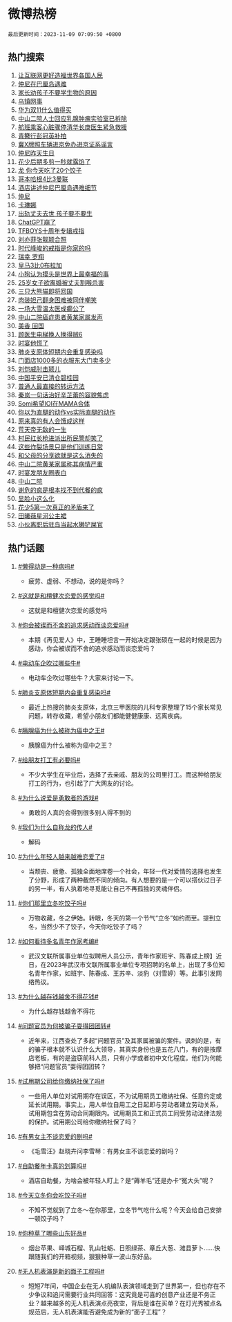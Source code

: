 # 微博热榜

`最后更新时间：2023-11-09 07:09:50 +0800`

## 热门搜索

1. [让互联网更好造福世界各国人民](https://m.weibo.cn/search?containerid=100103type%3D1%26t%3D10%26q%3D%23%E8%AE%A9%E4%BA%92%E8%81%94%E7%BD%91%E6%9B%B4%E5%A5%BD%E9%80%A0%E7%A6%8F%E4%B8%96%E7%95%8C%E5%90%84%E5%9B%BD%E4%BA%BA%E6%B0%91%23&stream_entry_id=51&isnewpage=1&extparam=seat%3D1%26pos%3D0%26cate%3D10103%26dgr%3D0%26stream_entry_id%3D51%26filter_type%3Drealtimehot%26c_type%3D51%26q%3D%2523%25E8%25AE%25A9%25E4%25BA%2592%25E8%2581%2594%25E7%25BD%2591%25E6%259B%25B4%25E5%25A5%25BD%25E9%2580%25A0%25E7%25A6%258F%25E4%25B8%2596%25E7%2595%258C%25E5%2590%2584%25E5%259B%25BD%25E4%25BA%25BA%25E6%25B0%2591%2523%26display_time%3D1699484989%26pre_seqid%3D169948498920801614015)
1. [仲尼在巴厘岛遇难](https://m.weibo.cn/search?containerid=100103type%3D1%26t%3D10%26q%3D%23%E4%BB%B2%E5%B0%BC%E5%9C%A8%E5%B7%B4%E5%8E%98%E5%B2%9B%E9%81%87%E9%9A%BE%23&stream_entry_id=31&isnewpage=1&extparam=seat%3D1%26q%3D%2523%25E4%25BB%25B2%25E5%25B0%25BC%25E5%259C%25A8%25E5%25B7%25B4%25E5%258E%2598%25E5%25B2%259B%25E9%2581%2587%25E9%259A%25BE%2523%26flag%3D16%26band_rank%3D1%26dgr%3D0%26c_type%3D31%26pos%3D0%26realpos%3D1%26stream_entry_id%3D31%26lcate%3D5001%26filter_type%3Drealtimehot%26cate%3D5001%26display_time%3D1699484989%26pre_seqid%3D169948498920801614015)
1. [家长劝孩子不要学生物的原因](https://m.weibo.cn/search?containerid=100103type%3D1%26t%3D10%26q%3D%E5%AE%B6%E9%95%BF%E5%8A%9D%E5%AD%A9%E5%AD%90%E4%B8%8D%E8%A6%81%E5%AD%A6%E7%94%9F%E7%89%A9%E7%9A%84%E5%8E%9F%E5%9B%A0&stream_entry_id=31&isnewpage=1&extparam=seat%3D1%26q%3D%25E5%25AE%25B6%25E9%2595%25BF%25E5%258A%259D%25E5%25AD%25A9%25E5%25AD%2590%25E4%25B8%258D%25E8%25A6%2581%25E5%25AD%25A6%25E7%2594%259F%25E7%2589%25A9%25E7%259A%2584%25E5%258E%259F%25E5%259B%25A0%26flag%3D1%26band_rank%3D2%26dgr%3D0%26c_type%3D31%26pos%3D1%26realpos%3D2%26stream_entry_id%3D31%26lcate%3D5001%26filter_type%3Drealtimehot%26cate%3D5001%26display_time%3D1699484989%26pre_seqid%3D169948498920801614015)
1. [乌镇网事](https://m.weibo.cn/search?containerid=100103type%3D1%26t%3D10%26q%3D%23%E4%B9%8C%E9%95%87%E7%BD%91%E4%BA%8B%23&stream_entry_id=31&isnewpage=1&extparam=seat%3D1%26q%3D%2523%25E4%25B9%258C%25E9%2595%2587%25E7%25BD%2591%25E4%25BA%258B%2523%26flag%3D0%26band_rank%3D3%26dgr%3D0%26c_type%3D31%26pos%3D2%26realpos%3D3%26stream_entry_id%3D31%26lcate%3D5001%26filter_type%3Drealtimehot%26cate%3D5001%26display_time%3D1699484989%26pre_seqid%3D169948498920801614015)
1. [华为双11什么值得买](https://m.weibo.cn/search?containerid=100103type%3D1%26t%3D10%26q%3D%23%E5%8D%8E%E4%B8%BA%E5%8F%8C11%E4%BB%80%E4%B9%88%E5%80%BC%E5%BE%97%E4%B9%B0%23&stream_entry_id=31&isnewpage=1&extparam=seat%3D1%26q%3D%2523%25E5%258D%258E%25E4%25B8%25BA%25E5%258F%258C11%25E4%25BB%2580%25E4%25B9%2588%25E5%2580%25BC%25E5%25BE%2597%25E4%25B9%25B0%2523%26band_rank%3D4%26adid%3D210973%26dgr%3D0%26is_ad_pos%3D1%26c_type%3D31%26pos%3D3%26stream_entry_id%3D31%26topic_ad%3D1%26lcate%3D5001%26filter_type%3Drealtimehot%26cate%3D5001%26display_time%3D1699484989%26pre_seqid%3D169948498920801614015)
1. [中山二院人士回应乳腺肿瘤实验室已拆除](https://m.weibo.cn/search?containerid=100103type%3D1%26t%3D10%26q%3D%23%E4%B8%AD%E5%B1%B1%E4%BA%8C%E9%99%A2%E4%BA%BA%E5%A3%AB%E5%9B%9E%E5%BA%94%E4%B9%B3%E8%85%BA%E8%82%BF%E7%98%A4%E5%AE%9E%E9%AA%8C%E5%AE%A4%E5%B7%B2%E6%8B%86%E9%99%A4%23&stream_entry_id=31&isnewpage=1&extparam=seat%3D1%26q%3D%2523%25E4%25B8%25AD%25E5%25B1%25B1%25E4%25BA%258C%25E9%2599%25A2%25E4%25BA%25BA%25E5%25A3%25AB%25E5%259B%259E%25E5%25BA%2594%25E4%25B9%25B3%25E8%2585%25BA%25E8%2582%25BF%25E7%2598%25A4%25E5%25AE%259E%25E9%25AA%258C%25E5%25AE%25A4%25E5%25B7%25B2%25E6%258B%2586%25E9%2599%25A4%2523%26flag%3D16%26band_rank%3D4%26dgr%3D0%26c_type%3D31%26pos%3D4%26realpos%3D4%26stream_entry_id%3D31%26lcate%3D5001%26filter_type%3Drealtimehot%26cate%3D5001%26display_time%3D1699484989%26pre_seqid%3D169948498920801614015)
1. [航班乘客心脏骤停清华长庚医生紧急救援](https://m.weibo.cn/search?containerid=100103type%3D1%26t%3D10%26q%3D%23%E8%88%AA%E7%8F%AD%E4%B9%98%E5%AE%A2%E5%BF%83%E8%84%8F%E9%AA%A4%E5%81%9C%E6%B8%85%E5%8D%8E%E9%95%BF%E5%BA%9A%E5%8C%BB%E7%94%9F%E7%B4%A7%E6%80%A5%E6%95%91%E6%8F%B4%23&stream_entry_id=31&isnewpage=1&extparam=seat%3D1%26q%3D%2523%25E8%2588%25AA%25E7%258F%25AD%25E4%25B9%2598%25E5%25AE%25A2%25E5%25BF%2583%25E8%2584%258F%25E9%25AA%25A4%25E5%2581%259C%25E6%25B8%2585%25E5%258D%258E%25E9%2595%25BF%25E5%25BA%259A%25E5%258C%25BB%25E7%2594%259F%25E7%25B4%25A7%25E6%2580%25A5%25E6%2595%2591%25E6%258F%25B4%2523%26flag%3D32768%26band_rank%3D5%26dgr%3D0%26c_type%3D31%26pos%3D5%26realpos%3D5%26stream_entry_id%3D31%26lcate%3D5001%26filter_type%3Drealtimehot%26cate%3D5001%26display_time%3D1699484989%26pre_seqid%3D169948498920801614015)
1. [青簪行彭冠英补拍](https://m.weibo.cn/search?containerid=100103type%3D1%26t%3D10%26q%3D%23%E9%9D%92%E7%B0%AA%E8%A1%8C%E5%BD%AD%E5%86%A0%E8%8B%B1%E8%A1%A5%E6%8B%8D%23&stream_entry_id=31&isnewpage=1&extparam=seat%3D1%26q%3D%2523%25E9%259D%2592%25E7%25B0%25AA%25E8%25A1%258C%25E5%25BD%25AD%25E5%2586%25A0%25E8%258B%25B1%25E8%25A1%25A5%25E6%258B%258D%2523%26flag%3D0%26band_rank%3D6%26dgr%3D0%26c_type%3D31%26pos%3D6%26realpos%3D6%26stream_entry_id%3D31%26lcate%3D5001%26filter_type%3Drealtimehot%26cate%3D5001%26display_time%3D1699484989%26pre_seqid%3D169948498920801614015)
1. [冀X牌照车辆进京免办进京证系谣言](https://m.weibo.cn/search?containerid=100103type%3D1%26t%3D10%26q%3D%23%E5%86%80X%E7%89%8C%E7%85%A7%E8%BD%A6%E8%BE%86%E8%BF%9B%E4%BA%AC%E5%85%8D%E5%8A%9E%E8%BF%9B%E4%BA%AC%E8%AF%81%E7%B3%BB%E8%B0%A3%E8%A8%80%23&stream_entry_id=31&isnewpage=1&extparam=seat%3D1%26q%3D%2523%25E5%2586%2580X%25E7%2589%258C%25E7%2585%25A7%25E8%25BD%25A6%25E8%25BE%2586%25E8%25BF%259B%25E4%25BA%25AC%25E5%2585%258D%25E5%258A%259E%25E8%25BF%259B%25E4%25BA%25AC%25E8%25AF%2581%25E7%25B3%25BB%25E8%25B0%25A3%25E8%25A8%2580%2523%26band_rank%3D7%26adid%3D211000%26dgr%3D0%26is_ad_pos%3D1%26c_type%3D31%26pos%3D7%26stream_entry_id%3D31%26lcate%3D5001%26filter_type%3Drealtimehot%26cate%3D5001%26display_time%3D1699484989%26pre_seqid%3D169948498920801614015)
1. [仲尼昨天生日](https://m.weibo.cn/search?containerid=100103type%3D1%26t%3D10%26q%3D%E4%BB%B2%E5%B0%BC%E6%98%A8%E5%A4%A9%E7%94%9F%E6%97%A5&stream_entry_id=31&isnewpage=1&extparam=seat%3D1%26q%3D%25E4%25BB%25B2%25E5%25B0%25BC%25E6%2598%25A8%25E5%25A4%25A9%25E7%2594%259F%25E6%2597%25A5%26flag%3D0%26band_rank%3D7%26dgr%3D0%26c_type%3D31%26pos%3D8%26realpos%3D7%26stream_entry_id%3D31%26lcate%3D5001%26filter_type%3Drealtimehot%26cate%3D5001%26display_time%3D1699484989%26pre_seqid%3D169948498920801614015)
1. [花少后期多剪一秒就露馅了](https://m.weibo.cn/search?containerid=100103type%3D1%26t%3D10%26q%3D%23%E8%8A%B1%E5%B0%91%E5%90%8E%E6%9C%9F%E5%A4%9A%E5%89%AA%E4%B8%80%E7%A7%92%E5%B0%B1%E9%9C%B2%E9%A6%85%E4%BA%86%23&stream_entry_id=31&isnewpage=1&extparam=seat%3D1%26q%3D%2523%25E8%258A%25B1%25E5%25B0%2591%25E5%2590%258E%25E6%259C%259F%25E5%25A4%259A%25E5%2589%25AA%25E4%25B8%2580%25E7%25A7%2592%25E5%25B0%25B1%25E9%259C%25B2%25E9%25A6%2585%25E4%25BA%2586%2523%26flag%3D0%26band_rank%3D8%26dgr%3D0%26c_type%3D31%26pos%3D9%26realpos%3D8%26stream_entry_id%3D31%26lcate%3D5001%26filter_type%3Drealtimehot%26cate%3D5001%26display_time%3D1699484989%26pre_seqid%3D169948498920801614015)
1. [龙 你今天吃了20个饺子](https://m.weibo.cn/search?containerid=100103type%3D1%26t%3D10%26q%3D%E9%BE%99+%E4%BD%A0%E4%BB%8A%E5%A4%A9%E5%90%83%E4%BA%8620%E4%B8%AA%E9%A5%BA%E5%AD%90&stream_entry_id=31&isnewpage=1&extparam=seat%3D1%26q%3D%25E9%25BE%2599%2520%25E4%25BD%25A0%25E4%25BB%258A%25E5%25A4%25A9%25E5%2590%2583%25E4%25BA%258620%25E4%25B8%25AA%25E9%25A5%25BA%25E5%25AD%2590%26flag%3D0%26band_rank%3D9%26dgr%3D0%26c_type%3D31%26pos%3D10%26realpos%3D9%26stream_entry_id%3D31%26lcate%3D5001%26filter_type%3Drealtimehot%26cate%3D5001%26display_time%3D1699484989%26pre_seqid%3D169948498920801614015)
1. [哥本哈根4比3曼联](https://m.weibo.cn/search?containerid=100103type%3D1%26t%3D10%26q%3D%23%E5%93%A5%E6%9C%AC%E5%93%88%E6%A0%B94%E6%AF%943%E6%9B%BC%E8%81%94%23&stream_entry_id=31&isnewpage=1&extparam=seat%3D1%26q%3D%2523%25E5%2593%25A5%25E6%259C%25AC%25E5%2593%2588%25E6%25A0%25B94%25E6%25AF%25943%25E6%259B%25BC%25E8%2581%2594%2523%26flag%3D1%26band_rank%3D10%26dgr%3D0%26c_type%3D31%26pos%3D11%26realpos%3D10%26stream_entry_id%3D31%26lcate%3D5001%26filter_type%3Drealtimehot%26cate%3D5001%26display_time%3D1699484989%26pre_seqid%3D169948498920801614015)
1. [酒店讲述仲尼巴厘岛遇难细节](https://m.weibo.cn/search?containerid=100103type%3D1%26t%3D10%26q%3D%23%E9%85%92%E5%BA%97%E8%AE%B2%E8%BF%B0%E4%BB%B2%E5%B0%BC%E5%B7%B4%E5%8E%98%E5%B2%9B%E9%81%87%E9%9A%BE%E7%BB%86%E8%8A%82%23&stream_entry_id=31&isnewpage=1&extparam=seat%3D1%26q%3D%2523%25E9%2585%2592%25E5%25BA%2597%25E8%25AE%25B2%25E8%25BF%25B0%25E4%25BB%25B2%25E5%25B0%25BC%25E5%25B7%25B4%25E5%258E%2598%25E5%25B2%259B%25E9%2581%2587%25E9%259A%25BE%25E7%25BB%2586%25E8%258A%2582%2523%26flag%3D2%26band_rank%3D11%26dgr%3D0%26c_type%3D31%26pos%3D12%26realpos%3D11%26stream_entry_id%3D31%26lcate%3D5001%26filter_type%3Drealtimehot%26cate%3D5001%26display_time%3D1699484989%26pre_seqid%3D169948498920801614015)
1. [仲尼](https://m.weibo.cn/search?containerid=100103type%3D1%26t%3D10%26q%3D%E4%BB%B2%E5%B0%BC&stream_entry_id=31&isnewpage=1&extparam=seat%3D1%26q%3D%25E4%25BB%25B2%25E5%25B0%25BC%26flag%3D0%26band_rank%3D12%26dgr%3D0%26c_type%3D31%26pos%3D13%26realpos%3D12%26stream_entry_id%3D31%26lcate%3D5001%26filter_type%3Drealtimehot%26cate%3D5001%26display_time%3D1699484989%26pre_seqid%3D169948498920801614015)
1. [卡琳娜](https://m.weibo.cn/search?containerid=100103type%3D1%26t%3D10%26q%3D%E5%8D%A1%E7%90%B3%E5%A8%9C&stream_entry_id=31&isnewpage=1&extparam=seat%3D1%26q%3D%25E5%258D%25A1%25E7%2590%25B3%25E5%25A8%259C%26flag%3D0%26band_rank%3D13%26dgr%3D0%26c_type%3D31%26pos%3D14%26realpos%3D13%26stream_entry_id%3D31%26lcate%3D5001%26filter_type%3Drealtimehot%26cate%3D5001%26display_time%3D1699484989%26pre_seqid%3D169948498920801614015)
1. [出轨丈夫去世 孩子要不要生](https://m.weibo.cn/search?containerid=100103type%3D1%26t%3D10%26q%3D%E5%87%BA%E8%BD%A8%E4%B8%88%E5%A4%AB%E5%8E%BB%E4%B8%96+%E5%AD%A9%E5%AD%90%E8%A6%81%E4%B8%8D%E8%A6%81%E7%94%9F&stream_entry_id=31&isnewpage=1&extparam=seat%3D1%26q%3D%25E5%2587%25BA%25E8%25BD%25A8%25E4%25B8%2588%25E5%25A4%25AB%25E5%258E%25BB%25E4%25B8%2596%2520%25E5%25AD%25A9%25E5%25AD%2590%25E8%25A6%2581%25E4%25B8%258D%25E8%25A6%2581%25E7%2594%259F%26flag%3D0%26band_rank%3D14%26dgr%3D0%26c_type%3D31%26pos%3D15%26realpos%3D14%26stream_entry_id%3D31%26lcate%3D5001%26filter_type%3Drealtimehot%26cate%3D5001%26display_time%3D1699484989%26pre_seqid%3D169948498920801614015)
1. [ChatGPT崩了](https://m.weibo.cn/search?containerid=100103type%3D1%26t%3D10%26q%3DChatGPT%E5%B4%A9%E4%BA%86&stream_entry_id=31&isnewpage=1&extparam=seat%3D1%26q%3DChatGPT%25E5%25B4%25A9%25E4%25BA%2586%26flag%3D0%26band_rank%3D15%26dgr%3D0%26c_type%3D31%26pos%3D16%26realpos%3D15%26stream_entry_id%3D31%26lcate%3D5001%26filter_type%3Drealtimehot%26cate%3D5001%26display_time%3D1699484989%26pre_seqid%3D169948498920801614015)
1. [TFBOYS十周年专辑戒指](https://m.weibo.cn/search?containerid=100103type%3D1%26t%3D10%26q%3D%23TFBOYS%E5%8D%81%E5%91%A8%E5%B9%B4%E4%B8%93%E8%BE%91%E6%88%92%E6%8C%87%23&stream_entry_id=31&isnewpage=1&extparam=seat%3D1%26q%3D%2523TFBOYS%25E5%258D%2581%25E5%2591%25A8%25E5%25B9%25B4%25E4%25B8%2593%25E8%25BE%2591%25E6%2588%2592%25E6%258C%2587%2523%26flag%3D0%26band_rank%3D16%26dgr%3D0%26c_type%3D31%26pos%3D17%26realpos%3D16%26stream_entry_id%3D31%26lcate%3D5001%26filter_type%3Drealtimehot%26cate%3D5001%26display_time%3D1699484989%26pre_seqid%3D169948498920801614015)
1. [刘亦菲张靓颖合照](https://m.weibo.cn/search?containerid=100103type%3D1%26t%3D10%26q%3D%23%E5%88%98%E4%BA%A6%E8%8F%B2%E5%BC%A0%E9%9D%93%E9%A2%96%E5%90%88%E7%85%A7%23&stream_entry_id=31&isnewpage=1&extparam=seat%3D1%26q%3D%2523%25E5%2588%2598%25E4%25BA%25A6%25E8%258F%25B2%25E5%25BC%25A0%25E9%259D%2593%25E9%25A2%2596%25E5%2590%2588%25E7%2585%25A7%2523%26flag%3D0%26band_rank%3D17%26dgr%3D0%26c_type%3D31%26pos%3D18%26realpos%3D17%26stream_entry_id%3D31%26lcate%3D5001%26filter_type%3Drealtimehot%26cate%3D5001%26display_time%3D1699484989%26pre_seqid%3D169948498920801614015)
1. [时代峰峻的戒指是你家的吗](https://m.weibo.cn/search?containerid=100103type%3D1%26t%3D10%26q%3D%E6%97%B6%E4%BB%A3%E5%B3%B0%E5%B3%BB%E7%9A%84%E6%88%92%E6%8C%87%E6%98%AF%E4%BD%A0%E5%AE%B6%E7%9A%84%E5%90%97&stream_entry_id=31&isnewpage=1&extparam=seat%3D1%26q%3D%25E6%2597%25B6%25E4%25BB%25A3%25E5%25B3%25B0%25E5%25B3%25BB%25E7%259A%2584%25E6%2588%2592%25E6%258C%2587%25E6%2598%25AF%25E4%25BD%25A0%25E5%25AE%25B6%25E7%259A%2584%25E5%2590%2597%26flag%3D0%26band_rank%3D18%26dgr%3D0%26c_type%3D31%26pos%3D19%26realpos%3D18%26stream_entry_id%3D31%26lcate%3D5001%26filter_type%3Drealtimehot%26cate%3D5001%26display_time%3D1699484989%26pre_seqid%3D169948498920801614015)
1. [瑞幸 罗翔](https://m.weibo.cn/search?containerid=100103type%3D1%26t%3D10%26q%3D%E7%91%9E%E5%B9%B8+%E7%BD%97%E7%BF%94&stream_entry_id=31&isnewpage=1&extparam=seat%3D1%26q%3D%25E7%2591%259E%25E5%25B9%25B8%2520%25E7%25BD%2597%25E7%25BF%2594%26flag%3D0%26band_rank%3D19%26dgr%3D0%26c_type%3D31%26pos%3D20%26realpos%3D19%26stream_entry_id%3D31%26lcate%3D5001%26filter_type%3Drealtimehot%26cate%3D5001%26display_time%3D1699484989%26pre_seqid%3D169948498920801614015)
1. [皇马3比0布拉加](https://m.weibo.cn/search?containerid=100103type%3D1%26t%3D10%26q%3D%23%E7%9A%87%E9%A9%AC3%E6%AF%940%E5%B8%83%E6%8B%89%E5%8A%A0%23&stream_entry_id=31&isnewpage=1&extparam=seat%3D1%26q%3D%2523%25E7%259A%2587%25E9%25A9%25AC3%25E6%25AF%25940%25E5%25B8%2583%25E6%258B%2589%25E5%258A%25A0%2523%26flag%3D1%26band_rank%3D20%26dgr%3D0%26c_type%3D31%26pos%3D21%26realpos%3D20%26stream_entry_id%3D31%26lcate%3D5001%26filter_type%3Drealtimehot%26cate%3D5001%26display_time%3D1699484989%26pre_seqid%3D169948498920801614015)
1. [小狗认为摸头是世界上最幸福的事](https://m.weibo.cn/search?containerid=100103type%3D1%26t%3D10%26q%3D%E5%B0%8F%E7%8B%97%E8%AE%A4%E4%B8%BA%E6%91%B8%E5%A4%B4%E6%98%AF%E4%B8%96%E7%95%8C%E4%B8%8A%E6%9C%80%E5%B9%B8%E7%A6%8F%E7%9A%84%E4%BA%8B&stream_entry_id=31&isnewpage=1&extparam=seat%3D1%26q%3D%25E5%25B0%258F%25E7%258B%2597%25E8%25AE%25A4%25E4%25B8%25BA%25E6%2591%25B8%25E5%25A4%25B4%25E6%2598%25AF%25E4%25B8%2596%25E7%2595%258C%25E4%25B8%258A%25E6%259C%2580%25E5%25B9%25B8%25E7%25A6%258F%25E7%259A%2584%25E4%25BA%258B%26flag%3D0%26band_rank%3D21%26dgr%3D0%26c_type%3D31%26pos%3D22%26realpos%3D21%26stream_entry_id%3D31%26lcate%3D5001%26filter_type%3Drealtimehot%26cate%3D5001%26display_time%3D1699484989%26pre_seqid%3D169948498920801614015)
1. [25岁女子欲离婚被丈夫割喉杀害](https://m.weibo.cn/search?containerid=100103type%3D1%26t%3D10%26q%3D%2325%E5%B2%81%E5%A5%B3%E5%AD%90%E6%AC%B2%E7%A6%BB%E5%A9%9A%E8%A2%AB%E4%B8%88%E5%A4%AB%E5%89%B2%E5%96%89%E6%9D%80%E5%AE%B3%23&stream_entry_id=31&isnewpage=1&extparam=seat%3D1%26q%3D%252325%25E5%25B2%2581%25E5%25A5%25B3%25E5%25AD%2590%25E6%25AC%25B2%25E7%25A6%25BB%25E5%25A9%259A%25E8%25A2%25AB%25E4%25B8%2588%25E5%25A4%25AB%25E5%2589%25B2%25E5%2596%2589%25E6%259D%2580%25E5%25AE%25B3%2523%26flag%3D0%26band_rank%3D22%26dgr%3D0%26c_type%3D31%26pos%3D23%26realpos%3D22%26stream_entry_id%3D31%26lcate%3D5001%26filter_type%3Drealtimehot%26cate%3D5001%26display_time%3D1699484989%26pre_seqid%3D169948498920801614015)
1. [三只大熊猫即将回国](https://m.weibo.cn/search?containerid=100103type%3D1%26t%3D10%26q%3D%23%E4%B8%89%E5%8F%AA%E5%A4%A7%E7%86%8A%E7%8C%AB%E5%8D%B3%E5%B0%86%E5%9B%9E%E5%9B%BD%23&stream_entry_id=31&isnewpage=1&extparam=seat%3D1%26q%3D%2523%25E4%25B8%2589%25E5%258F%25AA%25E5%25A4%25A7%25E7%2586%258A%25E7%258C%25AB%25E5%258D%25B3%25E5%25B0%2586%25E5%259B%259E%25E5%259B%25BD%2523%26flag%3D0%26band_rank%3D23%26dgr%3D0%26c_type%3D31%26pos%3D24%26realpos%3D23%26stream_entry_id%3D31%26lcate%3D5001%26filter_type%3Drealtimehot%26cate%3D5001%26display_time%3D1699484989%26pre_seqid%3D169948498920801614015)
1. [肉装妲己翻身困难被同伴嘲笑](https://m.weibo.cn/search?containerid=100103type%3D1%26t%3D10%26q%3D%23%E8%82%89%E8%A3%85%E5%A6%B2%E5%B7%B1%E7%BF%BB%E8%BA%AB%E5%9B%B0%E9%9A%BE%E8%A2%AB%E5%90%8C%E4%BC%B4%E5%98%B2%E7%AC%91%23&stream_entry_id=31&isnewpage=1&extparam=seat%3D1%26q%3D%2523%25E8%2582%2589%25E8%25A3%2585%25E5%25A6%25B2%25E5%25B7%25B1%25E7%25BF%25BB%25E8%25BA%25AB%25E5%259B%25B0%25E9%259A%25BE%25E8%25A2%25AB%25E5%2590%258C%25E4%25BC%25B4%25E5%2598%25B2%25E7%25AC%2591%2523%26flag%3D0%26band_rank%3D24%26dgr%3D0%26c_type%3D31%26pos%3D25%26realpos%3D24%26stream_entry_id%3D31%26lcate%3D5001%26filter_type%3Drealtimehot%26cate%3D5001%26display_time%3D1699484989%26pre_seqid%3D169948498920801614015)
1. [一场大雪温太医成癫公了](https://m.weibo.cn/search?containerid=100103type%3D1%26t%3D10%26q%3D%E4%B8%80%E5%9C%BA%E5%A4%A7%E9%9B%AA%E6%B8%A9%E5%A4%AA%E5%8C%BB%E6%88%90%E7%99%AB%E5%85%AC%E4%BA%86&stream_entry_id=31&isnewpage=1&extparam=seat%3D1%26q%3D%25E4%25B8%2580%25E5%259C%25BA%25E5%25A4%25A7%25E9%259B%25AA%25E6%25B8%25A9%25E5%25A4%25AA%25E5%258C%25BB%25E6%2588%2590%25E7%2599%25AB%25E5%2585%25AC%25E4%25BA%2586%26flag%3D0%26band_rank%3D25%26dgr%3D0%26c_type%3D31%26pos%3D26%26realpos%3D25%26stream_entry_id%3D31%26lcate%3D5001%26filter_type%3Drealtimehot%26cate%3D5001%26display_time%3D1699484989%26pre_seqid%3D169948498920801614015)
1. [中山二院癌症患者黄某家属发声](https://m.weibo.cn/search?containerid=100103type%3D1%26t%3D10%26q%3D%23%E4%B8%AD%E5%B1%B1%E4%BA%8C%E9%99%A2%E7%99%8C%E7%97%87%E6%82%A3%E8%80%85%E9%BB%84%E6%9F%90%E5%AE%B6%E5%B1%9E%E5%8F%91%E5%A3%B0%23&stream_entry_id=31&isnewpage=1&extparam=seat%3D1%26q%3D%2523%25E4%25B8%25AD%25E5%25B1%25B1%25E4%25BA%258C%25E9%2599%25A2%25E7%2599%258C%25E7%2597%2587%25E6%2582%25A3%25E8%2580%2585%25E9%25BB%2584%25E6%259F%2590%25E5%25AE%25B6%25E5%25B1%259E%25E5%258F%2591%25E5%25A3%25B0%2523%26flag%3D0%26band_rank%3D26%26dgr%3D0%26c_type%3D31%26pos%3D27%26realpos%3D26%26stream_entry_id%3D31%26lcate%3D5001%26filter_type%3Drealtimehot%26cate%3D5001%26display_time%3D1699484989%26pre_seqid%3D169948498920801614015)
1. [美香 回国](https://m.weibo.cn/search?containerid=100103type%3D1%26t%3D10%26q%3D%E7%BE%8E%E9%A6%99+%E5%9B%9E%E5%9B%BD&stream_entry_id=31&isnewpage=1&extparam=seat%3D1%26q%3D%25E7%25BE%258E%25E9%25A6%2599%2520%25E5%259B%259E%25E5%259B%25BD%26flag%3D0%26band_rank%3D27%26dgr%3D0%26c_type%3D31%26pos%3D28%26realpos%3D27%26stream_entry_id%3D31%26lcate%3D5001%26filter_type%3Drealtimehot%26cate%3D5001%26display_time%3D1699484989%26pre_seqid%3D169948498920801614015)
1. [顾医生电梯换人换得贼6](https://m.weibo.cn/search?containerid=100103type%3D1%26t%3D10%26q%3D%E9%A1%BE%E5%8C%BB%E7%94%9F%E7%94%B5%E6%A2%AF%E6%8D%A2%E4%BA%BA%E6%8D%A2%E5%BE%97%E8%B4%BC6&stream_entry_id=31&isnewpage=1&extparam=seat%3D1%26q%3D%25E9%25A1%25BE%25E5%258C%25BB%25E7%2594%259F%25E7%2594%25B5%25E6%25A2%25AF%25E6%258D%25A2%25E4%25BA%25BA%25E6%258D%25A2%25E5%25BE%2597%25E8%25B4%25BC6%26flag%3D1%26band_rank%3D28%26dgr%3D0%26c_type%3D31%26pos%3D29%26realpos%3D28%26stream_entry_id%3D31%26lcate%3D5001%26filter_type%3Drealtimehot%26cate%3D5001%26display_time%3D1699484989%26pre_seqid%3D169948498920801614015)
1. [时宴他慌了](https://m.weibo.cn/search?containerid=100103type%3D1%26t%3D10%26q%3D%23%E6%97%B6%E5%AE%B4%E4%BB%96%E6%85%8C%E4%BA%86%23&stream_entry_id=31&isnewpage=1&extparam=seat%3D1%26q%3D%2523%25E6%2597%25B6%25E5%25AE%25B4%25E4%25BB%2596%25E6%2585%258C%25E4%25BA%2586%2523%26flag%3D0%26band_rank%3D29%26dgr%3D0%26c_type%3D31%26pos%3D30%26realpos%3D29%26stream_entry_id%3D31%26lcate%3D5001%26filter_type%3Drealtimehot%26cate%3D5001%26display_time%3D1699484989%26pre_seqid%3D169948498920801614015)
1. [肺炎支原体短期内会重复感染吗](https://m.weibo.cn/search?containerid=100103type%3D1%26t%3D10%26q%3D%23%E8%82%BA%E7%82%8E%E6%94%AF%E5%8E%9F%E4%BD%93%E7%9F%AD%E6%9C%9F%E5%86%85%E4%BC%9A%E9%87%8D%E5%A4%8D%E6%84%9F%E6%9F%93%E5%90%97%23&stream_entry_id=31&isnewpage=1&extparam=seat%3D1%26q%3D%2523%25E8%2582%25BA%25E7%2582%258E%25E6%2594%25AF%25E5%258E%259F%25E4%25BD%2593%25E7%259F%25AD%25E6%259C%259F%25E5%2586%2585%25E4%25BC%259A%25E9%2587%258D%25E5%25A4%258D%25E6%2584%259F%25E6%259F%2593%25E5%2590%2597%2523%26flag%3D1%26band_rank%3D30%26dgr%3D0%26c_type%3D31%26pos%3D31%26realpos%3D30%26stream_entry_id%3D31%26lcate%3D5001%26filter_type%3Drealtimehot%26cate%3D5001%26display_time%3D1699484989%26pre_seqid%3D169948498920801614015)
1. [门面店1000多的衣服东大门卖多少](https://m.weibo.cn/search?containerid=100103type%3D1%26t%3D10%26q%3D%E9%97%A8%E9%9D%A2%E5%BA%971000%E5%A4%9A%E7%9A%84%E8%A1%A3%E6%9C%8D%E4%B8%9C%E5%A4%A7%E9%97%A8%E5%8D%96%E5%A4%9A%E5%B0%91&stream_entry_id=31&isnewpage=1&extparam=seat%3D1%26q%3D%25E9%2597%25A8%25E9%259D%25A2%25E5%25BA%25971000%25E5%25A4%259A%25E7%259A%2584%25E8%25A1%25A3%25E6%259C%258D%25E4%25B8%259C%25E5%25A4%25A7%25E9%2597%25A8%25E5%258D%2596%25E5%25A4%259A%25E5%25B0%2591%26flag%3D1%26band_rank%3D31%26dgr%3D0%26c_type%3D31%26pos%3D32%26realpos%3D31%26stream_entry_id%3D31%26lcate%3D5001%26filter_type%3Drealtimehot%26cate%3D5001%26display_time%3D1699484989%26pre_seqid%3D169948498920801614015)
1. [刘恺威肘击颖儿](https://m.weibo.cn/search?containerid=100103type%3D1%26t%3D10%26q%3D%E5%88%98%E6%81%BA%E5%A8%81%E8%82%98%E5%87%BB%E9%A2%96%E5%84%BF&stream_entry_id=31&isnewpage=1&extparam=seat%3D1%26q%3D%25E5%2588%2598%25E6%2581%25BA%25E5%25A8%2581%25E8%2582%2598%25E5%2587%25BB%25E9%25A2%2596%25E5%2584%25BF%26flag%3D0%26band_rank%3D32%26dgr%3D0%26c_type%3D31%26pos%3D33%26realpos%3D32%26stream_entry_id%3D31%26lcate%3D5001%26filter_type%3Drealtimehot%26cate%3D5001%26display_time%3D1699484989%26pre_seqid%3D169948498920801614015)
1. [中国平安已清仓碧桂园](https://m.weibo.cn/search?containerid=100103type%3D1%26t%3D10%26q%3D%23%E4%B8%AD%E5%9B%BD%E5%B9%B3%E5%AE%89%E5%B7%B2%E6%B8%85%E4%BB%93%E7%A2%A7%E6%A1%82%E5%9B%AD%23&stream_entry_id=31&isnewpage=1&extparam=seat%3D1%26q%3D%2523%25E4%25B8%25AD%25E5%259B%25BD%25E5%25B9%25B3%25E5%25AE%2589%25E5%25B7%25B2%25E6%25B8%2585%25E4%25BB%2593%25E7%25A2%25A7%25E6%25A1%2582%25E5%259B%25AD%2523%26flag%3D0%26band_rank%3D33%26dgr%3D0%26c_type%3D31%26pos%3D34%26realpos%3D33%26stream_entry_id%3D31%26lcate%3D5001%26filter_type%3Drealtimehot%26cate%3D5001%26display_time%3D1699484989%26pre_seqid%3D169948498920801614015)
1. [普通人最直接的转运方法](https://m.weibo.cn/search?containerid=100103type%3D1%26t%3D10%26q%3D%E6%99%AE%E9%80%9A%E4%BA%BA%E6%9C%80%E7%9B%B4%E6%8E%A5%E7%9A%84%E8%BD%AC%E8%BF%90%E6%96%B9%E6%B3%95&stream_entry_id=31&isnewpage=1&extparam=seat%3D1%26q%3D%25E6%2599%25AE%25E9%2580%259A%25E4%25BA%25BA%25E6%259C%2580%25E7%259B%25B4%25E6%258E%25A5%25E7%259A%2584%25E8%25BD%25AC%25E8%25BF%2590%25E6%2596%25B9%25E6%25B3%2595%26flag%3D0%26band_rank%3D34%26dgr%3D0%26c_type%3D31%26pos%3D35%26realpos%3D34%26stream_entry_id%3D31%26lcate%3D5001%26filter_type%3Drealtimehot%26cate%3D5001%26display_time%3D1699484989%26pre_seqid%3D169948498920801614015)
1. [秦岚一句话治好辛芷蕾的容貌焦虑](https://m.weibo.cn/search?containerid=100103type%3D1%26t%3D10%26q%3D%23%E7%A7%A6%E5%B2%9A%E4%B8%80%E5%8F%A5%E8%AF%9D%E6%B2%BB%E5%A5%BD%E8%BE%9B%E8%8A%B7%E8%95%BE%E7%9A%84%E5%AE%B9%E8%B2%8C%E7%84%A6%E8%99%91%23&stream_entry_id=31&isnewpage=1&extparam=seat%3D1%26q%3D%2523%25E7%25A7%25A6%25E5%25B2%259A%25E4%25B8%2580%25E5%258F%25A5%25E8%25AF%259D%25E6%25B2%25BB%25E5%25A5%25BD%25E8%25BE%259B%25E8%258A%25B7%25E8%2595%25BE%25E7%259A%2584%25E5%25AE%25B9%25E8%25B2%258C%25E7%2584%25A6%25E8%2599%2591%2523%26flag%3D0%26band_rank%3D35%26dgr%3D0%26c_type%3D31%26pos%3D36%26realpos%3D35%26stream_entry_id%3D31%26lcate%3D5001%26filter_type%3Drealtimehot%26cate%3D5001%26display_time%3D1699484989%26pre_seqid%3D169948498920801614015)
1. [Somi希望IOI在MAMA合体](https://m.weibo.cn/search?containerid=100103type%3D1%26t%3D10%26q%3D%23Somi%E5%B8%8C%E6%9C%9BIOI%E5%9C%A8MAMA%E5%90%88%E4%BD%93%23&stream_entry_id=31&isnewpage=1&extparam=seat%3D1%26q%3D%2523Somi%25E5%25B8%258C%25E6%259C%259BIOI%25E5%259C%25A8MAMA%25E5%2590%2588%25E4%25BD%2593%2523%26flag%3D0%26band_rank%3D36%26dgr%3D0%26c_type%3D31%26pos%3D37%26realpos%3D36%26stream_entry_id%3D31%26lcate%3D5001%26filter_type%3Drealtimehot%26cate%3D5001%26display_time%3D1699484989%26pre_seqid%3D169948498920801614015)
1. [你以为直腿的动作vs实际直腿的动作](https://m.weibo.cn/search?containerid=100103type%3D1%26t%3D10%26q%3D%E4%BD%A0%E4%BB%A5%E4%B8%BA%E7%9B%B4%E8%85%BF%E7%9A%84%E5%8A%A8%E4%BD%9Cvs%E5%AE%9E%E9%99%85%E7%9B%B4%E8%85%BF%E7%9A%84%E5%8A%A8%E4%BD%9C&stream_entry_id=31&isnewpage=1&extparam=seat%3D1%26q%3D%25E4%25BD%25A0%25E4%25BB%25A5%25E4%25B8%25BA%25E7%259B%25B4%25E8%2585%25BF%25E7%259A%2584%25E5%258A%25A8%25E4%25BD%259Cvs%25E5%25AE%259E%25E9%2599%2585%25E7%259B%25B4%25E8%2585%25BF%25E7%259A%2584%25E5%258A%25A8%25E4%25BD%259C%26flag%3D0%26band_rank%3D37%26dgr%3D0%26c_type%3D31%26pos%3D38%26realpos%3D37%26stream_entry_id%3D31%26lcate%3D5001%26filter_type%3Drealtimehot%26cate%3D5001%26display_time%3D1699484989%26pre_seqid%3D169948498920801614015)
1. [原来真的有人会饿成这样](https://m.weibo.cn/search?containerid=100103type%3D1%26t%3D10%26q%3D%E5%8E%9F%E6%9D%A5%E7%9C%9F%E7%9A%84%E6%9C%89%E4%BA%BA%E4%BC%9A%E9%A5%BF%E6%88%90%E8%BF%99%E6%A0%B7&stream_entry_id=31&isnewpage=1&extparam=seat%3D1%26q%3D%25E5%258E%259F%25E6%259D%25A5%25E7%259C%259F%25E7%259A%2584%25E6%259C%2589%25E4%25BA%25BA%25E4%25BC%259A%25E9%25A5%25BF%25E6%2588%2590%25E8%25BF%2599%25E6%25A0%25B7%26flag%3D0%26band_rank%3D38%26dgr%3D0%26c_type%3D31%26pos%3D39%26realpos%3D38%26stream_entry_id%3D31%26lcate%3D5001%26filter_type%3Drealtimehot%26cate%3D5001%26display_time%3D1699484989%26pre_seqid%3D169948498920801614015)
1. [荒天帝无敌的一生](https://m.weibo.cn/search?containerid=100103type%3D1%26t%3D10%26q%3D%E8%8D%92%E5%A4%A9%E5%B8%9D%E6%97%A0%E6%95%8C%E7%9A%84%E4%B8%80%E7%94%9F&stream_entry_id=31&isnewpage=1&extparam=seat%3D1%26q%3D%25E8%258D%2592%25E5%25A4%25A9%25E5%25B8%259D%25E6%2597%25A0%25E6%2595%258C%25E7%259A%2584%25E4%25B8%2580%25E7%2594%259F%26flag%3D1%26band_rank%3D39%26dgr%3D0%26c_type%3D31%26pos%3D40%26realpos%3D39%26stream_entry_id%3D31%26lcate%3D5001%26filter_type%3Drealtimehot%26cate%3D5001%26display_time%3D1699484989%26pre_seqid%3D169948498920801614015)
1. [村民扛长枪进派出所民警却笑了](https://m.weibo.cn/search?containerid=100103type%3D1%26t%3D10%26q%3D%23%E6%9D%91%E6%B0%91%E6%89%9B%E9%95%BF%E6%9E%AA%E8%BF%9B%E6%B4%BE%E5%87%BA%E6%89%80%E6%B0%91%E8%AD%A6%E5%8D%B4%E7%AC%91%E4%BA%86%23&stream_entry_id=31&isnewpage=1&extparam=seat%3D1%26q%3D%2523%25E6%259D%2591%25E6%25B0%2591%25E6%2589%259B%25E9%2595%25BF%25E6%259E%25AA%25E8%25BF%259B%25E6%25B4%25BE%25E5%2587%25BA%25E6%2589%2580%25E6%25B0%2591%25E8%25AD%25A6%25E5%258D%25B4%25E7%25AC%2591%25E4%25BA%2586%2523%26flag%3D32768%26band_rank%3D40%26dgr%3D0%26c_type%3D31%26pos%3D41%26realpos%3D40%26stream_entry_id%3D31%26lcate%3D5001%26filter_type%3Drealtimehot%26cate%3D5001%26display_time%3D1699484989%26pre_seqid%3D169948498920801614015)
1. [这些炸裂场景只是他们训练日常](https://m.weibo.cn/search?containerid=100103type%3D1%26t%3D10%26q%3D%23%E8%BF%99%E4%BA%9B%E7%82%B8%E8%A3%82%E5%9C%BA%E6%99%AF%E5%8F%AA%E6%98%AF%E4%BB%96%E4%BB%AC%E8%AE%AD%E7%BB%83%E6%97%A5%E5%B8%B8%23&stream_entry_id=31&isnewpage=1&extparam=seat%3D1%26q%3D%2523%25E8%25BF%2599%25E4%25BA%259B%25E7%2582%25B8%25E8%25A3%2582%25E5%259C%25BA%25E6%2599%25AF%25E5%258F%25AA%25E6%2598%25AF%25E4%25BB%2596%25E4%25BB%25AC%25E8%25AE%25AD%25E7%25BB%2583%25E6%2597%25A5%25E5%25B8%25B8%2523%26flag%3D32768%26band_rank%3D41%26dgr%3D0%26c_type%3D31%26pos%3D42%26realpos%3D41%26stream_entry_id%3D31%26lcate%3D5001%26filter_type%3Drealtimehot%26cate%3D5001%26display_time%3D1699484989%26pre_seqid%3D169948498920801614015)
1. [和父母的分享欲就是这么消失的](https://m.weibo.cn/search?containerid=100103type%3D1%26t%3D10%26q%3D%E5%92%8C%E7%88%B6%E6%AF%8D%E7%9A%84%E5%88%86%E4%BA%AB%E6%AC%B2%E5%B0%B1%E6%98%AF%E8%BF%99%E4%B9%88%E6%B6%88%E5%A4%B1%E7%9A%84&stream_entry_id=31&isnewpage=1&extparam=seat%3D1%26q%3D%25E5%2592%258C%25E7%2588%25B6%25E6%25AF%258D%25E7%259A%2584%25E5%2588%2586%25E4%25BA%25AB%25E6%25AC%25B2%25E5%25B0%25B1%25E6%2598%25AF%25E8%25BF%2599%25E4%25B9%2588%25E6%25B6%2588%25E5%25A4%25B1%25E7%259A%2584%26flag%3D0%26band_rank%3D42%26dgr%3D0%26c_type%3D31%26pos%3D43%26realpos%3D42%26stream_entry_id%3D31%26lcate%3D5001%26filter_type%3Drealtimehot%26cate%3D5001%26display_time%3D1699484989%26pre_seqid%3D169948498920801614015)
1. [中山二院黄某家属称其病情严重](https://m.weibo.cn/search?containerid=100103type%3D1%26t%3D10%26q%3D%23%E4%B8%AD%E5%B1%B1%E4%BA%8C%E9%99%A2%E9%BB%84%E6%9F%90%E5%AE%B6%E5%B1%9E%E7%A7%B0%E5%85%B6%E7%97%85%E6%83%85%E4%B8%A5%E9%87%8D%23&stream_entry_id=31&isnewpage=1&extparam=seat%3D1%26q%3D%2523%25E4%25B8%25AD%25E5%25B1%25B1%25E4%25BA%258C%25E9%2599%25A2%25E9%25BB%2584%25E6%259F%2590%25E5%25AE%25B6%25E5%25B1%259E%25E7%25A7%25B0%25E5%2585%25B6%25E7%2597%2585%25E6%2583%2585%25E4%25B8%25A5%25E9%2587%258D%2523%26flag%3D0%26band_rank%3D43%26dgr%3D0%26c_type%3D31%26pos%3D44%26realpos%3D43%26stream_entry_id%3D31%26lcate%3D5001%26filter_type%3Drealtimehot%26cate%3D5001%26display_time%3D1699484989%26pre_seqid%3D169948498920801614015)
1. [时宴发朋友圈表白](https://m.weibo.cn/search?containerid=100103type%3D1%26t%3D10%26q%3D%23%E6%97%B6%E5%AE%B4%E5%8F%91%E6%9C%8B%E5%8F%8B%E5%9C%88%E8%A1%A8%E7%99%BD%23&stream_entry_id=31&isnewpage=1&extparam=seat%3D1%26q%3D%2523%25E6%2597%25B6%25E5%25AE%25B4%25E5%258F%2591%25E6%259C%258B%25E5%258F%258B%25E5%259C%2588%25E8%25A1%25A8%25E7%2599%25BD%2523%26flag%3D0%26band_rank%3D44%26dgr%3D0%26c_type%3D31%26pos%3D45%26realpos%3D44%26stream_entry_id%3D31%26lcate%3D5001%26filter_type%3Drealtimehot%26cate%3D5001%26display_time%3D1699484989%26pre_seqid%3D169948498920801614015)
1. [中山二院](https://m.weibo.cn/search?containerid=100103type%3D1%26t%3D10%26q%3D%E4%B8%AD%E5%B1%B1%E4%BA%8C%E9%99%A2&stream_entry_id=31&isnewpage=1&extparam=seat%3D1%26q%3D%25E4%25B8%25AD%25E5%25B1%25B1%25E4%25BA%258C%25E9%2599%25A2%26flag%3D0%26band_rank%3D45%26dgr%3D0%26c_type%3D31%26pos%3D46%26realpos%3D45%26stream_entry_id%3D31%26lcate%3D5001%26filter_type%3Drealtimehot%26cate%3D5001%26display_time%3D1699484989%26pre_seqid%3D169948498920801614015)
1. [谢危的疯是根本找不到代餐的疯](https://m.weibo.cn/search?containerid=100103type%3D1%26t%3D10%26q%3D%E8%B0%A2%E5%8D%B1%E7%9A%84%E7%96%AF%E6%98%AF%E6%A0%B9%E6%9C%AC%E6%89%BE%E4%B8%8D%E5%88%B0%E4%BB%A3%E9%A4%90%E7%9A%84%E7%96%AF&stream_entry_id=31&isnewpage=1&extparam=seat%3D1%26q%3D%25E8%25B0%25A2%25E5%258D%25B1%25E7%259A%2584%25E7%2596%25AF%25E6%2598%25AF%25E6%25A0%25B9%25E6%259C%25AC%25E6%2589%25BE%25E4%25B8%258D%25E5%2588%25B0%25E4%25BB%25A3%25E9%25A4%2590%25E7%259A%2584%25E7%2596%25AF%26flag%3D0%26band_rank%3D46%26dgr%3D0%26c_type%3D31%26pos%3D47%26realpos%3D46%26stream_entry_id%3D31%26lcate%3D5001%26filter_type%3Drealtimehot%26cate%3D5001%26display_time%3D1699484989%26pre_seqid%3D169948498920801614015)
1. [显脸小这么化](https://m.weibo.cn/search?containerid=100103type%3D1%26t%3D10%26q%3D%E6%98%BE%E8%84%B8%E5%B0%8F%E8%BF%99%E4%B9%88%E5%8C%96&stream_entry_id=31&isnewpage=1&extparam=seat%3D1%26q%3D%25E6%2598%25BE%25E8%2584%25B8%25E5%25B0%258F%25E8%25BF%2599%25E4%25B9%2588%25E5%258C%2596%26flag%3D0%26band_rank%3D47%26dgr%3D0%26c_type%3D31%26pos%3D48%26realpos%3D47%26stream_entry_id%3D31%26lcate%3D5001%26filter_type%3Drealtimehot%26cate%3D5001%26display_time%3D1699484989%26pre_seqid%3D169948498920801614015)
1. [花少5第一次真正的矛盾来了](https://m.weibo.cn/search?containerid=100103type%3D1%26t%3D10%26q%3D%E8%8A%B1%E5%B0%915%E7%AC%AC%E4%B8%80%E6%AC%A1%E7%9C%9F%E6%AD%A3%E7%9A%84%E7%9F%9B%E7%9B%BE%E6%9D%A5%E4%BA%86&stream_entry_id=31&isnewpage=1&extparam=seat%3D1%26q%3D%25E8%258A%25B1%25E5%25B0%25915%25E7%25AC%25AC%25E4%25B8%2580%25E6%25AC%25A1%25E7%259C%259F%25E6%25AD%25A3%25E7%259A%2584%25E7%259F%259B%25E7%259B%25BE%25E6%259D%25A5%25E4%25BA%2586%26flag%3D0%26band_rank%3D48%26dgr%3D0%26c_type%3D31%26pos%3D49%26realpos%3D48%26stream_entry_id%3D31%26lcate%3D5001%26filter_type%3Drealtimehot%26cate%3D5001%26display_time%3D1699484989%26pre_seqid%3D169948498920801614015)
1. [田曦薇星河公主裙](https://m.weibo.cn/search?containerid=100103type%3D1%26t%3D10%26q%3D%23%E7%94%B0%E6%9B%A6%E8%96%87%E6%98%9F%E6%B2%B3%E5%85%AC%E4%B8%BB%E8%A3%99%23&stream_entry_id=31&isnewpage=1&extparam=seat%3D1%26q%3D%2523%25E7%2594%25B0%25E6%259B%25A6%25E8%2596%2587%25E6%2598%259F%25E6%25B2%25B3%25E5%2585%25AC%25E4%25B8%25BB%25E8%25A3%2599%2523%26flag%3D0%26band_rank%3D49%26dgr%3D0%26c_type%3D31%26pos%3D50%26realpos%3D49%26stream_entry_id%3D31%26lcate%3D5001%26filter_type%3Drealtimehot%26cate%3D5001%26display_time%3D1699484989%26pre_seqid%3D169948498920801614015)
1. [小伙离职后驻岛当起水獭铲屎官](https://m.weibo.cn/search?containerid=100103type%3D1%26t%3D10%26q%3D%23%E5%B0%8F%E4%BC%99%E7%A6%BB%E8%81%8C%E5%90%8E%E9%A9%BB%E5%B2%9B%E5%BD%93%E8%B5%B7%E6%B0%B4%E7%8D%AD%E9%93%B2%E5%B1%8E%E5%AE%98%23&stream_entry_id=31&isnewpage=1&extparam=seat%3D1%26q%3D%2523%25E5%25B0%258F%25E4%25BC%2599%25E7%25A6%25BB%25E8%2581%258C%25E5%2590%258E%25E9%25A9%25BB%25E5%25B2%259B%25E5%25BD%2593%25E8%25B5%25B7%25E6%25B0%25B4%25E7%258D%25AD%25E9%2593%25B2%25E5%25B1%258E%25E5%25AE%2598%2523%26flag%3D32768%26band_rank%3D50%26dgr%3D0%26c_type%3D31%26pos%3D51%26realpos%3D50%26stream_entry_id%3D31%26lcate%3D5001%26filter_type%3Drealtimehot%26cate%3D5001%26display_time%3D1699484989%26pre_seqid%3D169948498920801614015)

## 热门话题

1. [#懒得动是一种病吗#](https://m.weibo.cn/search?containerid=231522type%3D1%26t%3D10%26q%3D%23%E6%87%92%E5%BE%97%E5%8A%A8%E6%98%AF%E4%B8%80%E7%A7%8D%E7%97%85%E5%90%97%23&stream_entry_id=128&isnewpage=1&extparam=seat%3D1%26pos%3D1-0-0%26cate%3D5004%26dgr%3D0%26lcate%3D5004%26unitid%3D1699405373970%26c_type%3D128%26display_time%3D1699484990%26pre_seqid%3D1699484990458032177136)
    - 疲劳、虚弱、不想动，说的是你吗？

1. [#这就是和檀健次恋爱的感觉吗#](https://m.weibo.cn/search?containerid=231522type%3D1%26t%3D10%26q%3D%23%E8%BF%99%E5%B0%B1%E6%98%AF%E5%92%8C%E6%AA%80%E5%81%A5%E6%AC%A1%E6%81%8B%E7%88%B1%E7%9A%84%E6%84%9F%E8%A7%89%E5%90%97%23&stream_entry_id=128&isnewpage=1&extparam=seat%3D1%26pos%3D1-0-1%26cate%3D5004%26dgr%3D0%26lcate%3D5004%26unitid%3D1699443171858%26c_type%3D128%26display_time%3D1699484990%26pre_seqid%3D1699484990458032177136)
    - 这就是和檀健次恋爱的感觉吗

1. [#你会被锲而不舍的追求感动而谈恋爱吗#](https://m.weibo.cn/search?containerid=231522type%3D1%26t%3D10%26q%3D%23%E4%BD%A0%E4%BC%9A%E8%A2%AB%E9%94%B2%E8%80%8C%E4%B8%8D%E8%88%8D%E7%9A%84%E8%BF%BD%E6%B1%82%E6%84%9F%E5%8A%A8%E8%80%8C%E8%B0%88%E6%81%8B%E7%88%B1%E5%90%97%23&stream_entry_id=128&isnewpage=1&extparam=seat%3D1%26pos%3D1-0-2%26cate%3D5004%26dgr%3D0%26lcate%3D5004%26unitid%3D1699339103320%26c_type%3D128%26display_time%3D1699484990%26pre_seqid%3D1699484990458032177136)
    - 本期《再见爱人》中，王睡睡坦言一开始决定跟张硕在一起的时候是因为感动，你会被锲而不舍的追求感动而谈恋爱吗？

1. [#电动车企吹过哪些牛#](https://m.weibo.cn/search?containerid=231522type%3D1%26t%3D10%26q%3D%23%E7%94%B5%E5%8A%A8%E8%BD%A6%E4%BC%81%E5%90%B9%E8%BF%87%E5%93%AA%E4%BA%9B%E7%89%9B%23&stream_entry_id=128&isnewpage=1&extparam=seat%3D1%26pos%3D1-0-3%26cate%3D5004%26dgr%3D0%26lcate%3D5004%26unitid%3D1699348976994%26c_type%3D128%26display_time%3D1699484990%26pre_seqid%3D1699484990458032177136)
    - 电动车企吹过哪些牛？大家来讨论一下。

1. [#肺炎支原体短期内会重复感染吗#](https://m.weibo.cn/search?containerid=231522type%3D1%26t%3D10%26q%3D%23%E8%82%BA%E7%82%8E%E6%94%AF%E5%8E%9F%E4%BD%93%E7%9F%AD%E6%9C%9F%E5%86%85%E4%BC%9A%E9%87%8D%E5%A4%8D%E6%84%9F%E6%9F%93%E5%90%97%23&stream_entry_id=128&isnewpage=1&extparam=seat%3D1%26pos%3D1-0-4%26cate%3D5004%26dgr%3D0%26lcate%3D5004%26unitid%3D1699444996710%26c_type%3D128%26display_time%3D1699484990%26pre_seqid%3D1699484990458032177136)
    - 最近上热搜的肺炎支原体，北京三甲医院的儿科专家整理了15个家长常见问题，转存收藏，希望小朋友们都能健健康康、远离疾病。

1. [#胰腺癌为什么被称为癌中之王#](https://m.weibo.cn/search?containerid=231522type%3D1%26t%3D10%26q%3D%23%E8%83%B0%E8%85%BA%E7%99%8C%E4%B8%BA%E4%BB%80%E4%B9%88%E8%A2%AB%E7%A7%B0%E4%B8%BA%E7%99%8C%E4%B8%AD%E4%B9%8B%E7%8E%8B%23&stream_entry_id=128&isnewpage=1&extparam=seat%3D1%26pos%3D1-0-5%26cate%3D5004%26dgr%3D0%26lcate%3D5004%26unitid%3D1699424882680%26c_type%3D128%26display_time%3D1699484990%26pre_seqid%3D1699484990458032177136)
    - 胰腺癌为什么被称为癌中之王？

1. [#给朋友打工有必要吗#](https://m.weibo.cn/search?containerid=231522type%3D1%26t%3D10%26q%3D%23%E7%BB%99%E6%9C%8B%E5%8F%8B%E6%89%93%E5%B7%A5%E6%9C%89%E5%BF%85%E8%A6%81%E5%90%97%23&stream_entry_id=128&isnewpage=1&extparam=seat%3D1%26pos%3D1-0-6%26cate%3D5004%26dgr%3D0%26lcate%3D5004%26unitid%3D1699432664046%26c_type%3D128%26display_time%3D1699484990%26pre_seqid%3D1699484990458032177136)
    - 不少大学生在毕业后，选择了去亲戚、朋友的公司里打工。而这种给朋友打工的行为，也引起了广大网友的讨论。

1. [#为什么说爱是勇敢者的游戏#](https://m.weibo.cn/search?containerid=231522type%3D1%26t%3D10%26q%3D%23%E4%B8%BA%E4%BB%80%E4%B9%88%E8%AF%B4%E7%88%B1%E6%98%AF%E5%8B%87%E6%95%A2%E8%80%85%E7%9A%84%E6%B8%B8%E6%88%8F%23&stream_entry_id=128&isnewpage=1&extparam=seat%3D1%26pos%3D1-0-7%26cate%3D5004%26dgr%3D0%26lcate%3D5004%26unitid%3D1699312368813%26c_type%3D128%26display_time%3D1699484990%26pre_seqid%3D1699484990458032177136)
    - 勇敢的人真的会得到很多别人得不到的

1. [#我们为什么自称龙的传人#](https://m.weibo.cn/search?containerid=231522type%3D1%26t%3D10%26q%3D%23%E6%88%91%E4%BB%AC%E4%B8%BA%E4%BB%80%E4%B9%88%E8%87%AA%E7%A7%B0%E9%BE%99%E7%9A%84%E4%BC%A0%E4%BA%BA%23&stream_entry_id=128&isnewpage=1&extparam=seat%3D1%26pos%3D1-0-8%26cate%3D5004%26dgr%3D0%26lcate%3D5004%26unitid%3D1699412254979%26c_type%3D128%26display_time%3D1699484990%26pre_seqid%3D1699484990458032177136)
    - 解码

1. [#为什么年轻人越来越难恋爱了#](https://m.weibo.cn/search?containerid=231522type%3D1%26t%3D10%26q%3D%23%E4%B8%BA%E4%BB%80%E4%B9%88%E5%B9%B4%E8%BD%BB%E4%BA%BA%E8%B6%8A%E6%9D%A5%E8%B6%8A%E9%9A%BE%E6%81%8B%E7%88%B1%E4%BA%86%23&stream_entry_id=128&isnewpage=1&extparam=seat%3D1%26pos%3D1-0-9%26cate%3D5004%26dgr%3D0%26lcate%3D5004%26unitid%3D1699332747600%26c_type%3D128%26display_time%3D1699484990%26pre_seqid%3D1699484990458032177136)
    - 当颓丧、疲惫、孤独全面地席卷一个社会，年轻一代对爱情的选择也发生了分野，形成了两种截然不同的倾向。有人想要的是一个可以搭伙过日子的另一半，有人执着地寻觅能让自己不再孤独的灵魂伴侣。

1. [#你们那里立冬吃饺子吗#](https://m.weibo.cn/search?containerid=231522type%3D1%26t%3D10%26q%3D%23%E4%BD%A0%E4%BB%AC%E9%82%A3%E9%87%8C%E7%AB%8B%E5%86%AC%E5%90%83%E9%A5%BA%E5%AD%90%E5%90%97%23&stream_entry_id=128&isnewpage=1&extparam=seat%3D1%26pos%3D1-0-10%26cate%3D5004%26dgr%3D0%26lcate%3D5004%26unitid%3D1699408074834%26c_type%3D128%26display_time%3D1699484990%26pre_seqid%3D1699484990458032177136)
    - 万物收藏，冬之伊始。转眼，冬天的第一个节气“立冬”如约而至。提到立冬，当然少不了饺子，今天你吃饺子了吗？

1. [#如何看待多名青年作家考编#](https://m.weibo.cn/search?containerid=231522type%3D1%26t%3D10%26q%3D%23%E5%A6%82%E4%BD%95%E7%9C%8B%E5%BE%85%E5%A4%9A%E5%90%8D%E9%9D%92%E5%B9%B4%E4%BD%9C%E5%AE%B6%E8%80%83%E7%BC%96%23&stream_entry_id=128&isnewpage=1&extparam=seat%3D1%26pos%3D1-0-11%26cate%3D5004%26dgr%3D0%26lcate%3D5004%26unitid%3D1699435369880%26c_type%3D128%26display_time%3D1699484990%26pre_seqid%3D1699484990458032177136)
    - 武汉文联所属事业单位拟聘用人员公示，青年作家班宇、陈春成上榜】近日，在2023年武汉市文联所属事业单位专项招聘的名单上，出现了多位知名青年作家，如班宇、陈春成、王苏辛、淡豹（刘雪婷）等。此事引发网络热议。

1. [#为什么越存钱越舍不得花钱#](https://m.weibo.cn/search?containerid=231522type%3D1%26t%3D10%26q%3D%23%E4%B8%BA%E4%BB%80%E4%B9%88%E8%B6%8A%E5%AD%98%E9%92%B1%E8%B6%8A%E8%88%8D%E4%B8%8D%E5%BE%97%E8%8A%B1%E9%92%B1%23&stream_entry_id=128&isnewpage=1&extparam=seat%3D1%26pos%3D1-0-12%26cate%3D5004%26dgr%3D0%26lcate%3D5004%26unitid%3D1699330054460%26c_type%3D128%26display_time%3D1699484990%26pre_seqid%3D1699484990458032177136)
    - 为什么越存钱越舍不得花

1. [#问题官员为何被骗子耍得团团转#](https://m.weibo.cn/search?containerid=231522type%3D1%26t%3D10%26q%3D%23%E9%97%AE%E9%A2%98%E5%AE%98%E5%91%98%E4%B8%BA%E4%BD%95%E8%A2%AB%E9%AA%97%E5%AD%90%E8%80%8D%E5%BE%97%E5%9B%A2%E5%9B%A2%E8%BD%AC%23&stream_entry_id=128&isnewpage=1&extparam=seat%3D1%26pos%3D1-0-13%26cate%3D5004%26dgr%3D0%26lcate%3D5004%26unitid%3D1699358903301%26c_type%3D128%26display_time%3D1699484990%26pre_seqid%3D1699484990458032177136)
    - 近年来，江西查处了多起“问题官员”及其家属被骗的案件。讽刺的是，有的骗子根本就不认识什么大领导，其真实身份也是五花八门，有的是按摩店老板，有的是盗窃前科人员，只有小学或者初中文化程度。他们为何能够把“问题官员”耍得团团转？

1. [#试用期公司给你缴纳社保了吗#](https://m.weibo.cn/search?containerid=231522type%3D1%26t%3D10%26q%3D%23%E8%AF%95%E7%94%A8%E6%9C%9F%E5%85%AC%E5%8F%B8%E7%BB%99%E4%BD%A0%E7%BC%B4%E7%BA%B3%E7%A4%BE%E4%BF%9D%E4%BA%86%E5%90%97%23&stream_entry_id=128&isnewpage=1&extparam=seat%3D1%26pos%3D1-0-14%26cate%3D5004%26dgr%3D0%26lcate%3D5004%26unitid%3D1699358626371%26c_type%3D128%26display_time%3D1699484990%26pre_seqid%3D1699484990458032177136)
    - 一些用人单位对试用期存在误区，不为试用期员工缴纳社保、任意约定或延长试用期。事实上，用人单位自用工之日起即与劳动者建立劳动关系，试用期包含在劳动合同期限内。试用期员工和正式员工同受劳动法律法规的保护。试用期公司给你缴纳社保了吗？

1. [#有男女主不谈恋爱的剧吗#](https://m.weibo.cn/search?containerid=231522type%3D1%26t%3D10%26q%3D%23%E6%9C%89%E7%94%B7%E5%A5%B3%E4%B8%BB%E4%B8%8D%E8%B0%88%E6%81%8B%E7%88%B1%E7%9A%84%E5%89%A7%E5%90%97%23&stream_entry_id=128&isnewpage=1&extparam=seat%3D1%26pos%3D1-0-15%26cate%3D5004%26dgr%3D0%26lcate%3D5004%26unitid%3D1699331250779%26c_type%3D128%26display_time%3D1699484990%26pre_seqid%3D1699484990458032177136)
    - 《毛雪汪》赵晓卉问李雪琴：有男女主不谈恋爱的剧吗？

1. [#自助餐年卡真的划算吗#](https://m.weibo.cn/search?containerid=231522type%3D1%26t%3D10%26q%3D%23%E8%87%AA%E5%8A%A9%E9%A4%90%E5%B9%B4%E5%8D%A1%E7%9C%9F%E7%9A%84%E5%88%92%E7%AE%97%E5%90%97%23&stream_entry_id=128&isnewpage=1&extparam=seat%3D1%26pos%3D1-0-16%26cate%3D5004%26dgr%3D0%26lcate%3D5004%26unitid%3D1699451639674%26c_type%3D128%26display_time%3D1699484990%26pre_seqid%3D1699484990458032177136)
    - 酒店自助餐，为啥会被年轻人盯上？是“薅羊毛”还是办卡“冤大头”呢？

1. [#今天立冬你会吃饺子吗#](https://m.weibo.cn/search?containerid=231522type%3D1%26t%3D10%26q%3D%23%E4%BB%8A%E5%A4%A9%E7%AB%8B%E5%86%AC%E4%BD%A0%E4%BC%9A%E5%90%83%E9%A5%BA%E5%AD%90%E5%90%97%23&stream_entry_id=128&isnewpage=1&extparam=seat%3D1%26pos%3D1-0-17%26cate%3D5004%26dgr%3D0%26lcate%3D5004%26unitid%3D1699436884797%26c_type%3D128%26display_time%3D1699484990%26pre_seqid%3D1699484990458032177136)
    - 不知不觉就到了立冬～在你那里，立冬节气吃什么呢？今天会给自己安排一顿饺子吗？

1. [#你种草了哪些山东好品#](https://m.weibo.cn/search?containerid=231522type%3D1%26t%3D10%26q%3D%23%E4%BD%A0%E7%A7%8D%E8%8D%89%E4%BA%86%E5%93%AA%E4%BA%9B%E5%B1%B1%E4%B8%9C%E5%A5%BD%E5%93%81%23&stream_entry_id=128&isnewpage=1&extparam=seat%3D1%26pos%3D1-0-18%26cate%3D5004%26dgr%3D0%26lcate%3D5004%26unitid%3D1699423999975%26c_type%3D128%26display_time%3D1699484990%26pre_seqid%3D1699484990458032177136)
    - 烟台苹果、峄城石榴、乳山牡蛎、日照绿茶、章丘大葱、潍县萝卜……快跟随我们的开箱视频，狠狠种草一波山东好品。

1. [#无人机表演是新的面子工程吗#](https://m.weibo.cn/search?containerid=231522type%3D1%26t%3D10%26q%3D%23%E6%97%A0%E4%BA%BA%E6%9C%BA%E8%A1%A8%E6%BC%94%E6%98%AF%E6%96%B0%E7%9A%84%E9%9D%A2%E5%AD%90%E5%B7%A5%E7%A8%8B%E5%90%97%23&stream_entry_id=128&isnewpage=1&extparam=seat%3D1%26pos%3D1-0-19%26cate%3D5004%26dgr%3D0%26lcate%3D5004%26unitid%3D1699403888416%26c_type%3D128%26display_time%3D1699484990%26pre_seqid%3D1699484990458032177136)
    - 短短7年间，中国企业在无人机编队表演领域走到了世界第一，但也存在不少争议和追问需要行业共同回答：这究竟是可喜的创意产业还是不务正业？越来越多的无人机表演点亮夜空，背后是谁在买单？在灯光秀被点名规范后，无人机表演能否避免成为新的“面子工程”？

